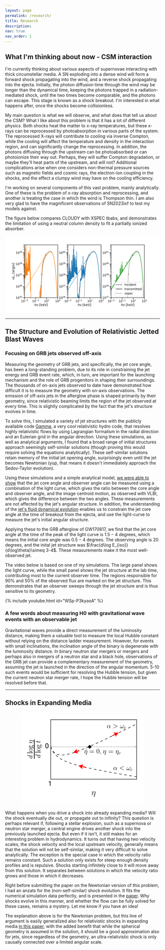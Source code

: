 ```yaml
---
layout: page
permalink: /research/
title: Research
description: 
nav: true
nav_order: 1
---
```


## What I'm thinking about now - CSM interaction
I'm currently thinking about various aspects of supernovae interacting with thick circumstellar media. A SN exploding into a dense wind will form a forward shock propagating into the wind, and a reverse shock propagating into the ejecta. Initially, the photon diffusion time through the wind may be longer than the dynamical time, keeping the photons trapped in a radiation-mediated shock, until the two times become comparable, and the photons can escape. This stage is known as a shock breakout. I'm interested in what happens after, once the shocks become collisionless. 

My main question is what we will observe, and what does that tell us about the CSM? What I like about this problem is that it has a lot of different physics. Both shocks heat the matter to x-ray temperatures, but these x-rays can be reprocessed by photoabsorption in various parts of the system. The reprocessed X-rays will contribute to cooling via inverse Compton, while the cooling will affect the temperature and density in the interaction region, and can significantly change the reprocessing. In addition, the photons diffusing through the upstream can be photoabsorbed or can photoionize their way out. Perhaps, they will suffer Compton degradation, or maybe they'll heat parts of the upstream, and will not? Additional complications arise when one considers non-thermal pressure sources such as magnetic fields and cosmic rays, the electron-ion coupling in the shocks, and the effect a clumpy wind may have on the cooling efficiency. 

I'm working on several components of this vast problem, mainly analytically. One of these is the problem of x-ray absorption and reprocessing, and another is treating the case in which the wind is Thompson thin. I am also very glad to have the magnificent observations of SN2023ixf to test my models against. 

The figure below compares CLOUDY with XSPEC tbabs, and demonstrates the limitation of using a neutral column density to fit a partially ionized absorber. 
<p align="center">
<img src="../assets/img/xspec_cloudy.svg" width="600">
</p>



___
## The Structure and Evolution of Relativistic Jetted Blast Waves
### Focusing on GRB jets observed off-axis
Measuring the geometry of GRB jets, and specifically, the jet core angle, has been a long-standing problem, due to its role in constraining the jet energy and GRB event rate, which, in turn, are important for the launching mechanism and the role of GRB progenitors in shaping their surroundings. The thousands of on-axis jets observed to date have demonstrated how difficult it is to measure the geometry with on-axis observations. The emission of off-axis jets in the afterglow phase is shaped primarily by their geometry, since relativistic beaming limits the region of the jet observed at every time. This is slightly complicated by the fact that the jet's structure evolves in time. 

To solve this, I simulated a variety of jet structures with the publicly available code [Gamma](https://github.com/eliotayache-nv/GAMMA), a very cool relativistic hydro code, that resolves highly relativistic flows by using Lagrangian formalism in the radial direction and an Eulerian grid in the angular direction. Using these simulations, as well as analytical arguments, I found that a broad range of initial structures approach seemingly self-similar solutions (though proving this would require solving the equations analytically). These self-similar solutions retain memory of the initial jet opening angle, surprisingly even until the jet becomes Newtonian (yup, that means it doesn't immediately approach the Sedov-Taylor evolution). 

Using these simulations and a simple analytical model, [we were able to show](https://ui.adsabs.harvard.edu/abs/2023MNRAS.524..403G/abstract) that the jet core angle and observer angle can be measured using a combination of the light curve, which gives the ratio between the core angle and observer angle, and the image centroid motion, as observed with VLBI, which gives the difference between the two angles. These measurements are not affected by the jet's angular structure. In addition, the understanding of the [jet's fluid dynamical evolution](https://ui.adsabs.harvard.edu/abs/2024MNRAS.531.1704G/abstract) enables us to constrain the jet core angle at the time of breakout from the ejecta, and use the light-curve to measure the jet's initial angular structure.

Applying these to the GRB afterglow of GW170817, we find that the jet core angle at the time of the peak of the light curve is $1.5-4$ degrees, which means the initial core angle was $0.5-4$ degrees. The observing angle is $20$ degrees, and the inital jet structure was $\frac{d\log E_{iso}}{d\log\theta}\simeq 3-4$. These measurements make it the most well-observed jet. 

The video below is based on one of my simulations. The large panel shows the light curve, while the small panel shows the jet structure at the lab time, contributing most to the current observer time. The regions responsible for 90% and 50% of the observed flux are marked on the jet structure. This demonstrates that an observer sweeps through the jet structure and is thus sensitive to its geometry.

{% include youtube.html id="WSp-P3kyaoA" %}

 ### A few words about measuring H0 with gravitational wave events with an observable jet
Gravitational waves provide a direct measurement of the luminosity distance, making them a valuable tool to measure the local Hubble constant without relying on the distance ladder measurement. However, for events with small inclinations, the inclination angle of the binary is degenerate with the luminosity distance. In binary neutron star mergers or mergers and perhaps also in mergers of a neutron star and a black hole, observations of the GRB jet can provide a complementary measurement of the geometry, assuming the jet is launched in the direction of the angular momentum. 5-10 such events would be sufficient for resolving the Hubble tension, but given the current neutron star merger rate, I hope the Hubble tension will be resolved before that.
___

## Shocks in Expanding Media

<p align="center">
<img src="../assets/img/sketch4witharows.png">
</p>

What happens when you drive a shock into already expanding media? Will the shock eventually die out, or propagate out to infinity? This question is perhaps relevant if, following a stellar explosion, such as a supernova or neutron star merger, a central engine drives another shock into the previously launched ejecta. But even if it isn't, it still makes for an interesting problem in hydrodynamics. 
It turns out that having two velocity scales, the shock velocity and the local upstream velocity, generally means that the solution will not be self-similar, making it very difficult to solve analytically. The exception is the special case in which the velocity ratio remains constant. Such a solution only exists for steep enough density profiles and is repulsive. Shocks starting infinitely close to it will move away from this solution. It separates between solutions in which the velocity ratio grows and those in which it decreases.

Right before submitting the paper on the Newtonian version of this problem, I had an anzats for the (non-self-similar) shock evolution. It fits the numerical simulation data perfectly, and is presented in the [paper](https://ui.adsabs.harvard.edu/abs/2021ApJ...907..113G/abstract). Why shocks evolve in this manner, and whether the flow can be fully solved for these cases, remains a mystery. Let me know if you have an idea!

The explanation above is for the Newtonian problem, but this line of argument is easily generalized also for relativistic shocks in expanding media [in this paper](https://ui.adsabs.harvard.edu/abs/2024MNRAS.528..313G/abstract), with the added benefit that while the spherical geometry is assumed in the solution, it should be a good approximation also for jets, since regardless of the geometry, an ultra-relativistic shock is only causally connected over a limited angular scale. 

